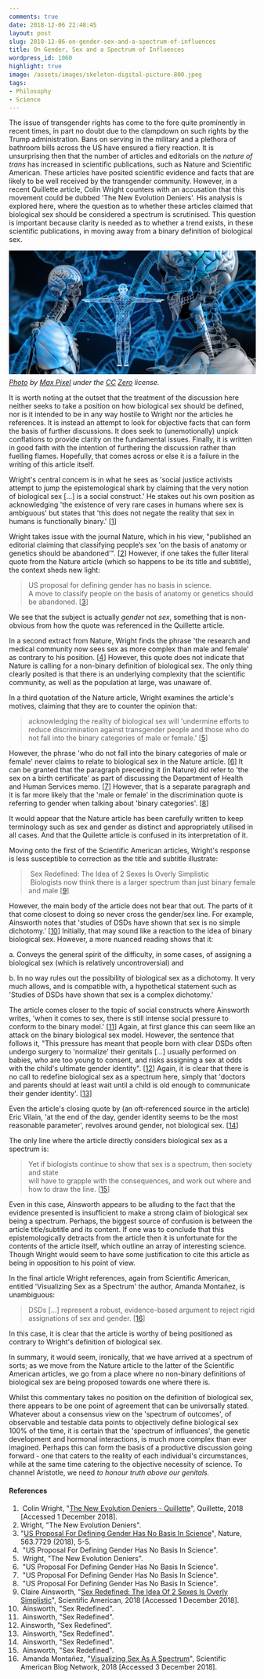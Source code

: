 ```yaml
---
comments: true
date: 2018-12-06 22:48:45
layout: post
slug: 2018-12-06-on-gender-sex-and-a-spectrum-of-influences
title: On Gender, Sex and a Spectrum of Influences
wordpress_id: 1060
highlight: true
image: /assets/images/skeleton-digital-picture-800.jpeg
tags:
- Philosophy
- Science
---
```


The issue of transgender rights has come to the fore quite prominently
in recent times, in part no doubt due to the clampdown on such rights by
the Trump administration. Bans on serving in the military and a plethora
of bathroom bills across the US have ensured a fiery reaction. It is
unsurprising then that the number of articles and editorials on the
_nature of trans_ has increased in scientific publications, such as Nature
and Scientific American. These articles have posited scientific evidence
and facts that are likely to be well received by the transgender
community. However, in a recent Quillette article, Colin Wright counters
with an accusation that this movement could be dubbed 'The New Evolution
Deniers'. His analysis is explored here, where the question as to
whether these articles claimed that biological sex should be considered
a spectrum is scrutinised. This question is important because clarity is
needed as to whether a trend exists, in these scientific publications,
in moving away from a binary definition of biological sex.

<p>
<figure style="margin:0px;">
    <img src="/assets/images/skeleton-digital-picture-800.jpeg"
    alt="Skeleton Digital Anatomy" />
    <figcaption style="font-style: italic; margin-top: 5px;">
        <a
        href="https://www.maxpixel.net/Helix-Biology-Genetic-Material-Dna-Proteins-3598439">Photo</a>
        by <a
        href="https://www.maxpixel.net">Max Pixel</a>
        under the <a href="http://en.wikipedia.org/wiki/en:Creative_Commons">CC</a> <a
        href="https://creativecommons.org/publicdomain/zero/1.0/deed.en">Zero</a>
        license.
    </figcaption>
</figure>
</p>

It is worth noting at the outset that the treatment of the discussion
here neither seeks to take a position on how biological sex should be
defined, nor is it intended to be in any way hostile to Wright nor the
articles he references. It is instead an attempt to look for objective
facts that can form the basis of further discussions. It does seek to
(unemotionally) unpick conflations to provide clarity on the fundamental
issues. Finally, it is written in good faith with the intention of
furthering the discussion rather than fuelling flames. Hopefully, that
comes across or else it is a failure in the writing of this article
itself.

Wright's central concern is in what he sees as 'social justice activists
attempt to jump the epistemological shark by claiming that the very
notion of biological sex [...] is a social construct.' He stakes out his
own position as acknowledging 'the existence of very rare cases in
humans where sex is ambiguous' but states that 'this does not negate the
reality that sex in humans is functionally binary.'
\[[1](https://quillette.com/2018/11/30/the-new-evolution-deniers/)]

Wright takes issue with the journal Nature, which in his view,
"published an editorial claiming that classifying people’s sex 'on the
basis of anatomy or genetics should be abandoned'". \[[2](https://quillette.com/2018/11/30/the-new-evolution-deniers/)] However, if one
takes the fuller literal quote from the Nature article (which so happens
to be its title and subtitle), the context sheds new light:

> US proposal for defining gender has no basis in science.<br />
> A move to classify people on the basis of anatomy or genetics should
be abandoned. \[[3](https://doi.org/10.1038/d41586-018-07238-8)]

We see that the subject is actually _gender_ not _sex_, something that is
non-obvious from how the quote was referenced in the Quillette article.

In a second extract from Nature, Wright finds the phrase 'the research
and medical community now sees sex as more complex than male and female'
as contrary to his position. \[[4](https://doi.org/10.1038/d41586-018-07238-8)] However, this quote does not indicate
that Nature is calling for a non-binary definition of biological sex.
The only thing clearly posited is that there is an underlying complexity
that the scientific community, as well as the population at large, was
unaware of.

In a third quotation of the Nature article, Wright examines the
article's motives, claiming that they are to counter the opinion that:

> acknowledging the reality of biological sex will 'undermine efforts
to reduce discrimination against transgender people
> and those who do not fall into the binary categories of male or
female.' \[[5](https://quillette.com/2018/11/30/the-new-evolution-deniers/)]

However, the phrase 'who do not fall into the binary categories of male
or female' never claims to relate to biological sex in the Nature
article. \[[6](https://doi.org/10.1038/d41586-018-07238-8)] It can be granted that the paragraph preceding it (in
Nature) did refer to 'the sex on a birth certificate' as part of
discussing the Department of Health and Human Services memo. \[[7](https://doi.org/10.1038/d41586-018-07238-8)]
However, that is a separate paragraph and it is far more likely that the
'male or female' in the discrimination quote is referring to gender when
talking about 'binary categories'. \[[8](https://doi.org/10.1038/d41586-018-07238-8)]

It would appear that the Nature article has been carefully written to
keep terminology such as sex and gender as distinct and appropriately
utilised in all cases. And that the Quilette article is confused in its
interpretation of it.

Moving onto the first of the Scientific American articles, Wright's
response is less susceptible to correction as the title and subtitle
illustrate:

> Sex Redefined: The Idea of 2 Sexes Is Overly Simplistic<br />
> Biologists now think there is a larger spectrum than just binary
female and male \[[9](https://www.scientificamerican.com/article/sex-redefined-the-idea-of-2-sexes-is-overly-simplistic1/)]

However, the main body of the article does not bear that out. The parts
of it that come closest to doing so never cross the gender/sex line. For
example, Ainsworth notes that 'studies of DSDs have shown that sex is no
simple dichotomy.' \[[10](https://www.scientificamerican.com/article/sex-redefined-the-idea-of-2-sexes-is-overly-simplistic1/)] Initially, that may sound like a reaction to the
idea of binary biological sex. However, a more nuanced reading shows
that it:

a. Conveys the general spirit of the difficulty, in some cases, of
assigning a biological sex (which is relatively uncontroversial) and
    
b. In no way rules out the possibility of biological sex as a dichotomy.
It very much allows, and is compatible with, a hypothetical statement
such as 'Studies of DSDs have shown that sex is a complex dichotomy.'

The article comes closer to the topic of social constructs where
Ainsworth writes, 'when it comes to sex, there is still intense social
pressure to conform to the binary model.' \[[11](https://www.scientificamerican.com/article/sex-redefined-the-idea-of-2-sexes-is-overly-simplistic1/)] Again, at first glance
this can seem like an attack on the binary biological sex model.
However, the sentence that follows it, "This pressure has meant that
people born with clear DSDs often undergo surgery to 'normalize' their
genitals [...] usually performed on babies, who are too young to
consent, and risks assigning a sex at odds with the child's ultimate
gender identity". \[[12](https://www.scientificamerican.com/article/sex-redefined-the-idea-of-2-sexes-is-overly-simplistic1/)] Again, it is clear that there is no call to
redefine biological sex as a spectrum here, simply that 'doctors and
parents should at least wait until a child is old enough to communicate
their gender identity'. \[[13](https://www.scientificamerican.com/article/sex-redefined-the-idea-of-2-sexes-is-overly-simplistic1/)]

Even the article's closing quote by (an oft-referenced source in the
article) Eric Vilain, 'at the end of the day, gender identity seems to
be the most reasonable parameter', revolves around gender, not
biological sex. \[[14](https://www.scientificamerican.com/article/sex-redefined-the-idea-of-2-sexes-is-overly-simplistic1/)]

The only line where the article directly considers biological sex as a
spectrum is:

> Yet if biologists continue to show that sex is a spectrum, then
society and state<br />
> will have to grapple with the consequences, and work out where and
how to draw the line. \[[15](https://www.scientificamerican.com/article/sex-redefined-the-idea-of-2-sexes-is-overly-simplistic1/)]

Even in this case, Ainsworth appears to be alluding to the fact that the
evidence presented is insufficient to make a strong claim of biological
sex being a spectrum. Perhaps, the biggest source of confusion is
between the article title/subtitle and its content. If one was to
conclude that this epistemologically detracts from the article then it
is unfortunate for the contents of the article itself, which outline an
array of interesting science. Though Wright would seem to have some
justification to cite this article as being in opposition to his point
of view.

In the final article Wright references, again from Scientific American,
entitled 'Visualizing Sex as a Spectrum' the author, Amanda Montañez,
is unambiguous:

> DSDs [...] represent a robust, evidence-based argument to reject
rigid assignations of sex and gender. \[[16](https://blogs.scientificamerican.com/sa-visual/visualizing-sex-as-a-spectrum/)]

In this case, it is clear that the article is worthy of being positioned
as contrary to Wright's definition of biological sex.

In summary, it would seem, ironically, that we have arrived at a
spectrum of sorts; as we move from the Nature article to the latter of
the Scientific American articles, we go from a place where no non-binary
definitions of biological sex are being proposed towards one where there
is.

Whilst this commentary takes no position on the definition of biological
sex, there appears to be one point of agreement that can be universally
stated. Whatever about a consensus view on the 'spectrum of outcomes',
of observable and testable data points to objectively define biological
sex 100% of the time, it is certain that the 'spectrum of influences',
the genetic development and hormonal interactions, is much more complex
than ever imagined. Perhaps this can form the basis of a productive
discussion going forward - one that caters to the reality of each
individual's circumstances, while at the same time catering to the
objective necessity of science. To channel Aristotle, we need _to honour
truth above our genitals._

#### References
1.  Colin Wright, "[The New Evolution Deniers - Quillette](https://quillette.com/2018/11/30/the-new-evolution-deniers/)", Quillette, 2018 [Accessed 1 December 2018].
2.  Wright, "The New Evolution Deniers".
3.  "[US Proposal For Defining Gender Has No Basis In Science](https://doi.org/10.1038/d41586-018-07238-8)", Nature, 563.7729 (2018), 5-5.
4.  "US Proposal For Defining Gender Has No Basis In Science".
5.  Wright, "The New Evolution Deniers".
6.  "US Proposal For Defining Gender Has No Basis In Science".
7.  "US Proposal For Defining Gender Has No Basis In Science".
8.  "US Proposal For Defining Gender Has No Basis In Science".
9.  Claire Ainsworth, "[Sex Redefined: The Idea Of 2 Sexes Is Overly Simplistic](https://www.scientificamerican.com/article/sex-redefined-the-idea-of-2-sexes-is-overly-simplistic1/)", Scientific American, 2018 [Accessed 1 December 2018].
10.  Ainsworth, "Sex Redefined".
11.  Ainsworth, "Sex Redefined".
12.  Ainsworth, "Sex Redefined".
13.  Ainsworth, "Sex Redefined".
14.  Ainsworth, "Sex Redefined".
15.  Ainsworth, "Sex Redefined".
16.  Amanda Montañez, "[Visualizing Sex As A Spectrum](https://blogs.scientificamerican.com/sa-visual/visualizing-sex-as-a-spectrum/)", Scientific American Blog Network, 2018 [Accessed 3 December 2018].
